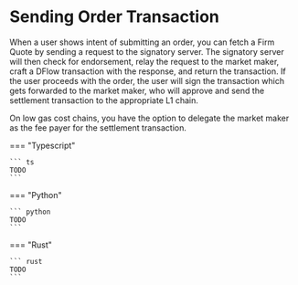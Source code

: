 # Sending Order Transaction

When a user shows intent of submitting an order, you can fetch a Firm Quote by sending a request to the signatory server. The signatory server will then check for endorsement, relay the request to the market maker, craft a DFlow transaction with the response, and return the transaction. If the user proceeds with the order, the user will sign the transaction which gets forwarded to the market maker, who will approve and send the settlement transaction to the appropriate L1 chain.

On low gas cost chains, you have the option to delegate the market maker as the fee payer for the settlement transaction.

=== "Typescript"

    ``` ts
    TODO
    ```

=== "Python"

    ``` python
    TODO
    ```

=== "Rust"

    ``` rust
    TODO
    ```
